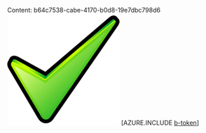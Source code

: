 Content: b64c7538-cabe-4170-b0d8-19e7dbc798d6![image](037f79fc-f0d5-465c-b32f-0d21353efe4a.png)
[AZURE.INCLUDE [b-token](0a0d9cee-022c-47cb-acc5-17843340ed0a.md)]
